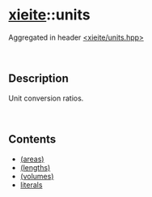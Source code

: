 # [xieite](./xieite.md)\:\:units
Aggregated in header [<xieite/units.hpp>](../include/xieite/units.hpp)

&nbsp;

## Description
Unit conversion ratios.

&nbsp;

## Contents
- [(areas)](./namespaces/units/areas.md)
- [(lengths)](./namespaces/units/lengths.md)
- [(volumes)](./namespaces/units/volumes.md)
- [literals](./namespaces/units/literals.md)
